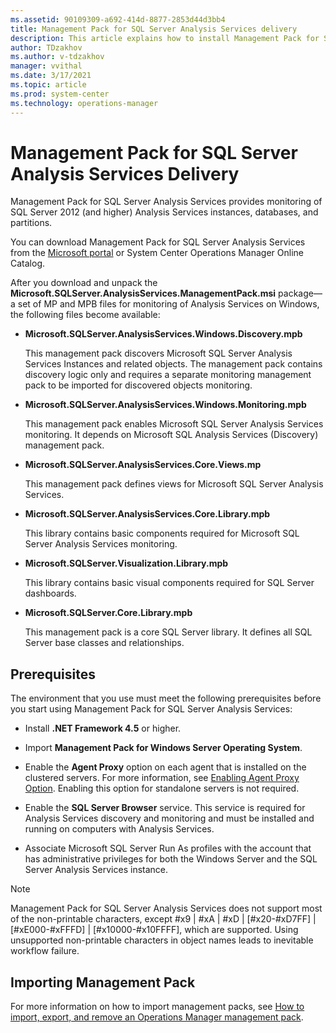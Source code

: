 ```yaml
---
ms.assetid: 90109309-a692-414d-8877-2853d44d3bb4
title: Management Pack for SQL Server Analysis Services delivery
description: This article explains how to install Management Pack for SQL Server Analysis Services
author: TDzakhov
ms.author: v-tdzakhov
manager: vvithal
ms.date: 3/17/2021
ms.topic: article
ms.prod: system-center
ms.technology: operations-manager
---
```


# Management Pack for SQL Server Analysis Services Delivery

Management Pack for SQL Server Analysis Services provides monitoring of SQL Server 2012 (and higher) Analysis
Services instances, databases, and partitions.

You can download Management Pack for SQL Server Analysis Services from the [Microsoft portal](https://www.microsoft.com/download/details.aspx?id=57382) or System Center Operations Manager Online Catalog.

After you download and unpack the **Microsoft.SQLServer.AnalysisServices.ManagementPack.msi** package—a set of MP and MPB files for monitoring of Analysis Services on Windows, the following files become available:

- **Microsoft.SQLServer.AnalysisServices.Windows.Discovery.mpb**

    This management pack discovers Microsoft SQL Server Analysis Services Instances and related objects. The management pack contains discovery logic only and requires a separate monitoring management pack to be imported for discovered objects monitoring.

- **Microsoft.SQLServer.AnalysisServices.Windows.Monitoring.mpb**

    This management pack enables Microsoft SQL Server Analysis Services monitoring. It depends on Microsoft SQL Analysis Services (Discovery) management pack.

- **Microsoft.SQLServer.AnalysisServices.Core.Views.</i>mp**

    This management pack defines views for Microsoft SQL Server Analysis Services.

- **Microsoft.SQLServer.AnalysisServices.Core.Library.mpb**

    This library contains basic components required for Microsoft SQL Server Analysis Services monitoring.

- **Microsoft.SQLServer.Visualization.Library.mpb**

    This library contains basic visual components required for SQL Server dashboards.

- **Microsoft.SQLServer.Core.Library.mpb**

    This management pack is a core SQL Server library. It defines all SQL Server base classes and relationships.

## Prerequisites

The environment that you use must meet the following prerequisites before you start using Management Pack for SQL Server Analysis Services:

- Install **.NET Framework 4.5** or higher.

- Import **Management Pack for Windows Server Operating System**.

- Enable the **Agent Proxy** option on each agent that is installed on the clustered servers. For more information, see [Enabling Agent Proxy Option](sql-server-management-pack-enabling-agent-proxy.md). Enabling this option for standalone servers is not required. 

- Enable the **SQL Server Browser** service. This service is required for Analysis Services discovery and monitoring and must be installed and running on computers with Analysis Services.

- Associate Microsoft SQL Server Run As profiles with the account that has administrative privileges for both the Windows Server and the SQL Server Analysis Services instance.

>[!NOTE]
>Management Pack for SQL Server Analysis Services does not support most of the non-printable characters, except #x9 | #xA | #xD | [#x20-#xD7FF] | [#xE000-#xFFFD] | [#x10000-#x10FFFF], which are supported. Using unsupported non-printable characters in object names leads to inevitable workflow failure.

## Importing Management Pack

For more information on how to import management packs, see [How to import, export, and remove an Operations Manager management pack](manage-mp-import-remove-delete.md).